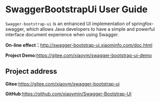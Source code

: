 # SwaggerBootstrapUi User Guide

`Swagger-bootstrap-ui` is an enhanced UI implementation of springfox-swagger, which allows Java developers to have a simple and powerful interface document experience when using Swagger.

**On-line effect：**<http://swagger-bootstrap-ui.xiaominfo.com/doc.html>

**Project Demo:**<https://gitee.com/xiaoym/swagger-bootstrap-ui-demo>

## Project address

**Gitee**:https://gitee.com/xiaoym/swagger-bootstrap-ui

**GitHub**:https://github.com/xiaoymin/Swagger-Bootstrap-UI


<script src='https://gitee.com/xiaoym/swagger-bootstrap-ui/widget_preview'></script>
<style>
.pro_name a{color: #4183c4;}
.osc_git_title{background-color: #fff;}
.osc_git_box{background-color: #fff;}
.osc_git_box{border-color: #E3E9ED;}
.osc_git_info{color: #666;}
.osc_git_main a{color: #9B9B9B;}
</style>
